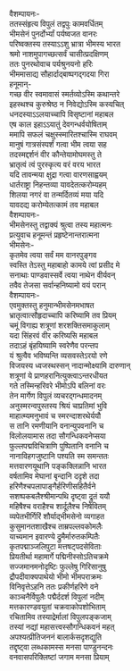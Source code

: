 वैशम्पायनः-  
ततस्संहृत्य विपुलं तद्वपुः कामवर्धितम्  
भीमसेनं पुनर्दोर्भ्यां पर्यष्वजत वानरः  
परिष्वक्तस्य तस्याऽऽशु भ्रात्रा भीमस्य भारत  
श्रमो नाशमुपागच्छत्सर्वं चासीत्प्रदक्षिणम्  
ततः पुनरथोवाच पर्यश्रुनयनो हरिः  
भीममासाद्य सौहार्दाद्बाष्पगद्गदया गिरा  
हनूमान्-  
गच्छ वीर स्वमावासं स्मर्तव्योऽस्मि कथान्तरे  
इहस्थश्च कुरुश्रेष्ठ न निवेद्योऽस्मि कस्यचित्  
धनदस्याऽऽलयाच्चापि विसृष्टानां महाबल  
एष काल इहाऽऽयातुं देवगन्धर्वयोषिताम्  
ममापि सफलं चक्षुस्स्मारितश्चास्मि राघवम्  
मानुषं गात्रसंस्पर्शं गत्वा भीम त्वया सह  
तदस्मद्दर्शनं वीर कौन्तेयामोघमस्तु ते  
भ्रातृत्वं त्वं पुरस्कृत्य वरं वरय भारत  
यदि तावन्मया क्षुद्रा गत्वा वारणसाह्वयम्  
धार्तराष्ट्रा निहन्तव्या यावदेतत्करोम्यहम्  
शिलया नगरं वा तन्मर्दितव्यं मया यदि  
यावदद्य करोम्येतत्कामं तव महाबल  
वैशम्पायनः-  
भीमसेनस्तु तद्वाक्यं श्रुत्वा तस्य महात्मनः  
प्रत्युवाच हनूमन्तं प्रहृष्टेनान्तरात्मना  
भीमसेनः-  
कृतमेव त्वया सर्वं मम वानरपुङ्गव  
स्वस्ति तेऽस्तु महाबाहो कामये त्वां प्रसीद मे  
सनाथाः पाण्डवास्सर्वे त्वया नाथेन वीर्यवन्  
तवैव तेजसा सर्वान्हनिष्यामो वयं परान्  
वैशम्पायनः-  
एवमुक्तस्तु हनुमान्भीमसेनमभाषत  
भ्रातृत्वात्सौहृदाच्चापि करिष्यामि तव प्रियम्  
चमूं विगाह्य शत्रूणां शरशक्तिसमाकुलाम्  
यदा सिंहरवं वीर करिष्यसि महाबल  
तदाऽहं बृंहयिष्यामि स्वरेणैव परन्तप  
यं श्रुत्वैव भविष्यन्ति व्यसवस्तेऽरयो रणे  
विजयस्य ध्वजस्थस्सन् नादान्मोक्ष्यामि दारुणान्  
शत्रूणां ये प्राणहरानित्युक्त्वाऽन्तरधीयत  
गते तस्मिन्हरिवरे भीमोऽपि बलिनां वरः  
तेन मार्गेण विपुलं व्यचरद्गन्धमादनम्  
अनुस्मरन्वपुस्तस्य श्रियं चाप्रतिमां भुवि  
माहात्म्यमनुभावं च स्मरन्दाशरथेर्ययौ  
स तानि रमणीयानि वनान्युपवनानि च  
विलोलयामास तदा सौगन्धिकवनेप्सया  
फुल्लपद्मविचित्राणि पुष्पितानि वनानि च  
नानाविहगजुष्टानि पश्यति स्म समन्ततः  
मत्तवारणयूथानि पङ्कक्लिन्नानि भारत  
वर्षतामिव मेघानां बृन्दानि ददृशे तदा  
हरिणैश्चपलापाङ्गैर्हरिणीसहितैर्वने  
सशष्पकबलैश्श्रीमान्पथि दृष्ट्वा द्रुतं ययौ  
महिषैश्च वराहैश्च शार्दूलैश्च निषेवितम्  
व्यपेतभीर्गिरिं शौर्याद्भीमसेनो व्यगाहत  
कुसुमानतशाखैश्च ताम्रपल्लवकोमलैः  
याच्यमान इवारण्ये द्रुमैर्मारुतकम्पितैः  
कृतपद्माञ्जलिपुटा मत्तषट्पदसेविताः  
प्रियतीर्था महामार्गे पद्मिनीस्सोऽतिचक्रमे  
सज्जमानमनोदृष्टिः फुल्लेषु गिरिसानुषु  
द्रौपदीवाक्यपाथेयो भीमो भीमपराक्रमः  
विनिवृत्तेऽहनि ततः प्रकीर्णहरिणे वने  
काञ्चनैर्विपुलैः पद्मैर्ददर्श विपुलां नदीम्  
मत्तकारण्डवयुतां चक्रवाकोपशोभिताम्  
रचितामिव तस्याद्रेर्मालां विपुलपङ्कजाम्  
तस्यां नद्यां महासत्त्वस्सौगन्धिकवनं महत्  
अपश्यत्प्रीतिजननं बालार्कसदृशद्युति  
तद्दृष्ट्वा लब्धकामस्स मनसा पाण्डुनन्दनः  
वनवासपरिक्लिष्टां जगाम मनसा प्रियाम्  
